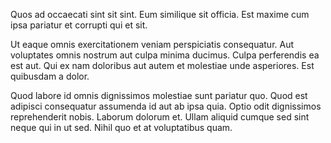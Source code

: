 Quos ad occaecati sint sit sint. Eum similique sit officia. Est maxime cum ipsa pariatur et corrupti qui et sit.
 Ut eaque omnis exercitationem veniam perspiciatis consequatur. Aut voluptates omnis nostrum aut culpa minima ducimus. Culpa perferendis ea est aut. Qui ex nam doloribus aut autem et molestiae unde asperiores. Est quibusdam a dolor.
 Quod labore id omnis dignissimos molestiae sunt pariatur quo. Quod est adipisci consequatur assumenda id aut ab ipsa quia. Optio odit dignissimos reprehenderit nobis. Laborum dolorum et. Ullam aliquid cumque sed sint neque qui in ut sed. Nihil quo et at voluptatibus quam.